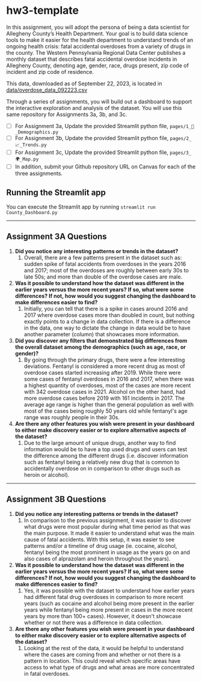 # hw3-template

In this assignment, you will adopt the persona of being a data scientist for Allegheny County’s Health Department.  Your goal is to build data science tools to make it easier for the health department to understand trends of an ongoing health crisis:  fatal accidental overdoses from a variety of drugs in the county.  The Western Pennsylvania Regional Data Center publishes a monthly dataset that describes fatal accidental overdose incidents in Allegheny County, denoting age, gender, race, drugs present, zip code of incident and zip code of residence.

This data, downloaded as of September 22, 2023, is located in [data/overdose_data_092223.csv](data/overdose_data_092223.csv)

Through a series of assignments, you will build out a dashboard to support the interactive exploration and analysis of the dataset.  You will use this same repository for Assignments 3a, 3b, and 3c.  

- [ ] For Assignment 3a, Update the provided Streamlit python file, `pages/1_👥_Demographics.py`
- [ ] For Assignment 3b, Update the provided Streamlit python file, `pages/2_📈_Trends.py`
- [ ] For Assignment 3c, Update the provided Streamlit python file, `pages/3_🌍_Map.py`
- [ ] In addition, submit your Github repository URL on Canvas for each of the three assignments.

## Running the Streamlit app

You can execute the Streamlit app by running `streamlit run County_Dashboard.py`

---

## Assignment 3A Questions
1. **Did you notice any interesting patterns or trends in the dataset?**
   1. Overall, there are a few patterns present in the dataset such as: sudden spike of fatal accidents from overdoses in the years 2016 and 2017; most of the overdoses are roughly between early 30s to late 50s; and more than double of the overdose cases are male.
2. **Was it possible to understand how the dataset was different in the earlier years versus the more recent years? If so, what were some differences? If not, how would you suggest changing the dashboard to make differences easier to find?**
   1. Initially, you can tell that there is a spike in cases around 2016 and 2017 where overdose cases more than doubled in count, but nothing exactly points to a change in data collection. If there is a difference in the data, one way to dictate the change in data would be to have another parameter (column) that showcases more information.
3. **Did you discover any filters that demonstrated big differences from the overall dataset among the demographics (such as age, race, or gender)?**
   1. By going through the primary drugs, there were a few interesting deviations. 
   Fentanyl is considered a more recent drug as most of overdose cases started increasing after 2019. While there were some cases of fentanyl overdoses in 2016 and 2017, when there was a highest quantity of overdoses, most of the cases are more recent with 342 overdose cases in 2021.
   Alcohol on the other hand, had more overdose cases before 2019 with 161 incidents in 2017. The average age range is higher than the general population as well with most of the cases being roughly 50 years old while fentanyl's age range was roughly people in their 30s.
4. **Are there any other features you wish were present in your dashboard to either make discovery easier or to explore alternative aspects of the dataset?**
   1. Due to the large amount of unique drugs, another way to find information would be to have a top used drugs and users can test the difference among the different drugs (i.e. discover information such as fentanyl being a relatively new drug that is common to accidentally overdose on in comparison to other drugs such as heroin or alcohol).

---

## Assignment 3B Questions
1. **Did you notice any interesting patterns or trends in the dataset?**
   1. In comparison to the previous assignment, it was easier to discover what drugs were most popular during what time period as that was the main purpose. It made it easier to understand what was the main cause of fatal accidents. With this setup, it was easier to see patterns and/or a timeline of drug usage (ie. cocaine, alcohol, fentanyl being the most prominent in usage as the years go on and also cases of alprazolam and heroin throughout the years).
2. **Was it possible to understand how the dataset was different in the earlier years versus the more recent years? If so, what were some differences? If not, how would you suggest changing the dashboard to make differences easier to find?**
   1. Yes, it was possible with the dataset to understand how earlier years had different fatal drug overdoses in comparison to more recent years (such as cocaine and alcohol being more present in the earlier years while fentanyl being more present in cases in the more recent years by more than 100+ cases). However, it doesn't showcase whether or not there was a difference in data collection.
3. **Are there any other features you wish were present in your dashboard to either make discovery easier or to explore alternative aspects of the dataset?**
   1. Looking at the rest of the data, it would be helpful to understand where the cases are coming from and whether or not there is a pattern in location. This could reveal which specific areas have access to what type of drugs and what areas are more concentrated in fatal overdoses.